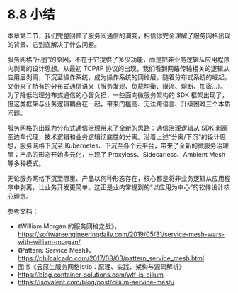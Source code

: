 # 8.8 小结

本章第二节，我们完整回顾了服务间通信的演变，相信你完全理解了服务网格出现的背景、它到底解决了什么问题。

服务网格“出圈”的原因，不在于它提供了多少功能，而是把非业务逻辑从应用程序内剥离的设计思想。从最初 TCP/IP 协议的出现，我们看到网络传输相关的逻辑从应用层剥离，下沉至操作系统，成为操作系统的网络层。随着分布式系统的崛起，又带来了特有的分布式通信语义（服务发现、负载均衡、限流、熔断、加密...）。为了降低治理分布式通信的心智负担，一些面向微服务架构的 SDK 框架出现了，但这类框架与业务逻辑耦合在一起，带来门槛高、无法跨语言、升级困难三个本质问题。

服务网格的出现为分布式通信治理带来了全新的思路：通信治理逻辑从 SDK 剥离至边车代理，技术逻辑和业务逻辑彻底性的分离。沿着上述“分离/下沉”的设计思想，服务网格下沉至 Kubernetes、下沉至各个云平台，带来了全新的微服务治理层；产品的形态开始多元化，出现了 Proxyless、Sidecarless、Ambient Mesh 等多种模式。

无论服务网格下沉至哪里、产品以何种形态存在，核心都是将非业务逻辑从应用程序中剥离，让业务开发更简单。这正是业内常提到的“以应用为中心”的软件设计核心理念。

参考文档：
- 《William Morgan 的服务网格之战》，https://softwareengineeringdaily.com/2019/05/31/service-mesh-wars-with-william-morgan/
- 《Pattern: Service Mesh》，https://philcalcado.com/2017/08/03/pattern_service_mesh.html
- 图书《云原生服务网格Istio：原理、实践、架构与源码解析》
- https://blog.container-solutions.com/wtf-is-cilium
- https://isovalent.com/blog/post/cilium-service-mesh/